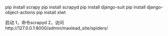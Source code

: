 pip install scrapy
pip install scrapyd
pip install django-suit
pip install django-object-actions
pip install xlwt

启动
    1，命令scrapyd
    2，访问http://127.0.0.1:8000/admin/maxlead_site/spiders/